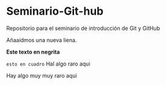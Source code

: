 # Seminario-Git-hub
Repositorio para el seminario de introducción de Git y GitHub



Añaaidmos una nueva liena.

**Este texto en negrita**

```esto en cuadro```
Hal algo raro aqui

Hay algo muy muy raro aqui